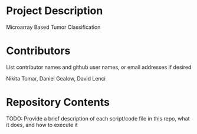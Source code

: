 
# Project Description

Microarray Based Tumor Classification

# Contributors

List contributor names and github user names, or email addresses if desired

Nikita Tomar, Daniel Gealow, David Lenci

# Repository Contents

TODO: Provide a brief description of each script/code file in this repo, what it does, and how to execute it
